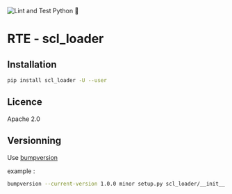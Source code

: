 ![Lint and Test Python 🐍 ](https://github.com/rte-france/SCL_Loader/workflows/Lint%20and%20Test%20Python%20%F0%9F%90%8D%20distribution%20%F0%9F%93%A6/badge.svg)
# RTE - scl_loader

## Installation
```bash
pip install scl_loader -U --user
```

## Licence

Apache 2.0

## Versionning

Use [bumpversion](https://pypi.org/project/bumpversion/)

example : 
```bash
bumpversion --current-version 1.0.0 minor setup.py scl_loader/__init__.py
```

